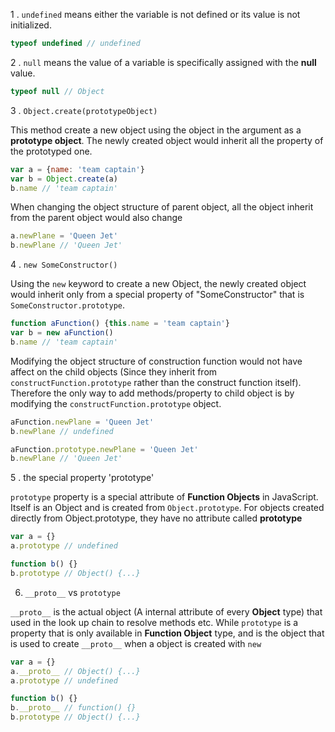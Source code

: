 1 . `undefined` means either the variable is not defined or its value is not initialized.

```JavaScript
typeof undefined // undefined

```

2 . `null` means the value of a variable is specifically assigned with the **null** value.

```JavaScript
typeof null // Object
```

3 . `Object.create(prototypeObject)`

This method create a new object using the object in the argument as a **prototype object**. The newly created object would inherit all the property of the prototyped one.

```JavaScript
var a = {name: 'team captain'}
var b = Object.create(a)
b.name // 'team captain'
```

When changing the object structure of parent object, all the object inherit from the parent object would also change

```JavaScript
a.newPlane = 'Queen Jet'
b.newPlane // 'Queen Jet'
```

4 . `new SomeConstructor()`

Using the `new` keyword to create a new Object, the newly created object would inherit only from a special property of "SomeConstructor" that is `SomeConstructor.prototype`.

```JavaScript
function aFunction() {this.name = 'team captain'}
var b = new aFunction()
b.name // 'team captain'
```

Modifying the object structure of construction function would not have affect on the child objects (Since they inherit from `constructFunction.prototype` rather than the construct function itself). Therefore the only way to add methods/property to child object is by modifying the `constructFunction.prototype` object.

```JavaScript
aFunction.newPlane = 'Queen Jet'
b.newPlane // undefined

aFunction.prototype.newPlane = 'Queen Jet'
b.newPlane // 'Queen Jet'
```

5 . the special property 'prototype'

`prototype` property is a special attribute of **Function Objects** in JavaScript. Itself is an Object and is created from `Object.prototype`. For objects created directly from Object.prototype, they have no attribute called **prototype**

```JavaScript
var a = {}
a.prototype // undefined

function b() {}
b.prototype // Object() {...}
```

6. `__proto__` vs `prototype`

`__proto__` is the actual object (A internal attribute of every **Object** type) that used in the look up chain to resolve methods etc. While `prototype` is a property that is only available in **Function Object** type, and is the object that is used to create `__proto__` when a object is created with `new`

```JavaScript
var a = {}
a.__proto__ // Object() {...}
a.prototype // undefined

function b() {}
b.__proto__ // function() {}
b.prototype // Object() {...}
```
